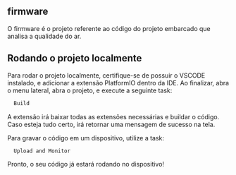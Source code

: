 
## firmware

O firmware é o projeto referente ao código do projeto embarcado que analisa a qualidade do ar.



## Rodando o projeto localmente

Para rodar o projeto localmente, certifique-se de possuir o VSCODE instalado, e adicionar a extensão PlatformIO dentro da IDE. Ao finalizar, abra o menu lateral, abra o projeto, e execute a seguinte task:

```bash
  Build
```
A extensão irá baixar todas as extensões necessárias e buildar o código. Caso esteja tudo certo, irá retornar uma mensagem de sucesso na tela.

Para gravar o código em um dispositivo, utilize a task:

```bash
  Upload and Monitor
```

Pronto, o seu código já estará rodando no dispositivo!
